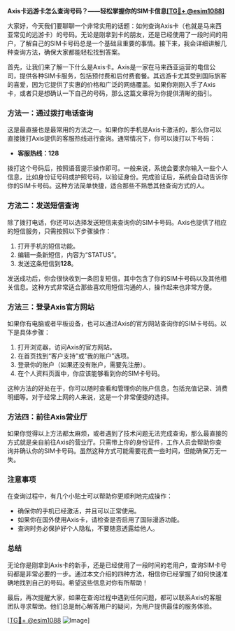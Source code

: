 **Axis卡远游卡怎么查询号码？——轻松掌握你的SIM卡信息[[TG💪+ @esim1088](https://t.me/s/esim1088)]**

大家好，今天我们要聊聊一个非常实用的话题：如何查询Axis卡（也就是马来西亚常见的远游卡）的号码。无论是刚拿到卡的朋友，还是已经使用了一段时间的用户，了解自己的SIM卡号码总是一个基础且重要的事情。接下来，我会详细讲解几种查询方法，确保大家都能轻松找到答案。

首先，让我们来了解一下什么是Axis卡。Axis是一家在马来西亚运营的电信公司，提供各种SIM卡服务，包括预付费和后付费套餐。其远游卡尤其受到国际旅客的喜爱，因为它提供了实惠的价格和广泛的网络覆盖。如果你刚刚入手了Axis卡，或者只是想确认一下自己的号码，那么这篇文章将为你提供清晰的指引。

### 方法一：通过拨打电话查询

这是最直接也是最常用的方法之一。如果你的手机是Axis卡激活的，那么你可以直接拨打Axis提供的客服热线进行查询。通常情况下，你可以拨打以下号码：

- **客服热线：128**
  
拨打这个号码后，按照语音提示操作即可。一般来说，系统会要求你输入一些个人信息，比如身份证号码或护照号码，以验证身份。完成验证后，系统会自动告诉你你的SIM卡号码。这种方法简单快捷，适合那些不熟悉其他查询方式的人。

### 方法二：发送短信查询

除了拨打电话，你还可以选择发送短信来查询你的SIM卡号码。Axis也提供了相应的短信服务，只需按照以下步骤操作：

1. 打开手机的短信功能。
2. 编辑一条新短信，内容为“STATUS”。
3. 发送这条短信到**128**。

发送成功后，你会很快收到一条回复短信，其中包含了你的SIM卡号码以及其他相关信息。这种方式非常适合那些喜欢用短信沟通的人，操作起来也非常方便。

### 方法三：登录Axis官方网站

如果你有电脑或者平板设备，也可以通过Axis的官方网站查询你的SIM卡号码。以下是具体步骤：

1. 打开浏览器，访问Axis的官方网站。
2. 在首页找到“客户支持”或“我的账户”选项。
3. 登录你的账户（如果还没有账户，需要先注册）。
4. 在个人资料页面中，你应该能够看到你的SIM卡号码。

这种方法的好处在于，你可以随时查看和管理你的账户信息，包括充值记录、消费明细等。对于经常上网的人来说，这是一个非常便捷的选择。

### 方法四：前往Axis营业厅

如果你觉得以上方法都太麻烦，或者遇到了技术问题无法完成查询，那么最直接的方式就是亲自前往Axis的营业厅。只需带上你的身份证件，工作人员会帮助你查询并确认你的SIM卡号码。虽然这种方式可能需要花费一些时间，但能确保万无一失。

### 注意事项

在查询过程中，有几个小贴士可以帮助你更顺利地完成操作：

- 确保你的手机已经激活，并且可以正常使用。
- 如果你在国外使用Axis卡，请检查是否启用了国际漫游功能。
- 查询时务必保护好个人隐私，不要随意透露给他人。

### 总结

无论你是刚拿到Axis卡的新手，还是已经使用了一段时间的老用户，查询SIM卡号码都是非常必要的一步。通过本文介绍的四种方法，相信你已经掌握了如何快速准确地找到自己的号码。希望这些信息对你有所帮助！

最后，再次提醒大家，如果在查询过程中遇到任何问题，都可以联系Axis的客服团队寻求帮助。他们总是耐心解答用户的疑问，为用户提供最佳的服务体验。

[[TG💪+ @esim1088](https://t.me/s/esim1088) ![Image](https://i.postimg.cc/4NQfJmqS/Snipaste-2025-05-13-00-14-12.png)]